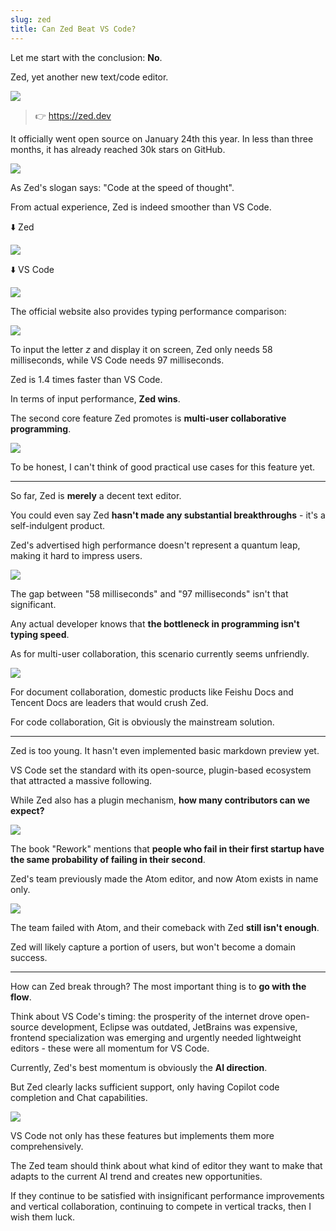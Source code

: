 ```yaml
---
slug: zed
title: Can Zed Beat VS Code?
---
```


Let me start with the conclusion: **No**.

Zed, yet another new text/code editor.

![](https://img.wukaipeng.com/2024/05/11-145945-kwRP3O-7a5ca12c8ed94bb39d199acc4ff2e765.png)

> 👉 https://zed.dev

It officially went open source on January 24th this year. In less than three months, it has already reached 30k stars on GitHub.

![](https://img.wukaipeng.com/2024/05/11-145945-59Vms8-d22ed923492047229cef9433c8d1902c.png)

As Zed's slogan says: "Code at the speed of thought".

From actual experience, Zed is indeed smoother than VS Code.

⬇️ Zed

![](https://img.wukaipeng.com/2024/05/11-145945-38CbSu-ccdb750a0050401eaa214b24dec24d34.gif)

⬇️ VS Code

![](https://img.wukaipeng.com/2024/05/11-145945-Q779zH-0ad8f4f9d6f6498fbc9280108868383d.gif)

The official website also provides typing performance comparison:

![](https://img.wukaipeng.com/2024/05/11-145945-BsiIPC-44c40715983f41649dd9716b0da58a2a.png)

To input the letter *z* and display it on screen, Zed only needs 58 milliseconds, while VS Code needs 97 milliseconds.

Zed is 1.4 times faster than VS Code.

In terms of input performance, **Zed wins**.

The second core feature Zed promotes is **multi-user collaborative programming**.

![](https://img.wukaipeng.com/2024/05/11-145945-QHUkDM-88a9604967354cd0a734e67faf6ab6a3.gif)

To be honest, I can't think of good practical use cases for this feature yet.

---

So far, Zed is **merely** a decent text editor.

You could even say Zed **hasn't made any substantial breakthroughs** - it's a self-indulgent product.

Zed's advertised high performance doesn't represent a quantum leap, making it hard to impress users.

![](https://img.wukaipeng.com/2024/05/11-145945-bsdUOP-619bc0847b134e49b16258e3b67b077f.png)

The gap between "58 milliseconds" and "97 milliseconds" isn't that significant.

Any actual developer knows that **the bottleneck in programming isn't typing speed**.

As for multi-user collaboration, this scenario currently seems unfriendly.

![](https://img.wukaipeng.com/2024/05/11-145945-Y7Qt5G-f8140739c59b46c3810e909ecc0259b3.gif)

For document collaboration, domestic products like Feishu Docs and Tencent Docs are leaders that would crush Zed.

For code collaboration, Git is obviously the mainstream solution.

---

Zed is too young. It hasn't even implemented basic markdown preview yet.

VS Code set the standard with its open-source, plugin-based ecosystem that attracted a massive following.

While Zed also has a plugin mechanism, **how many contributors can we expect?**

![](https://img.wukaipeng.com/2024/05/11-145945-rnuMm7-985738d95568472a994ddcd32199c101.png)

The book "Rework" mentions that **people who fail in their first startup have the same probability of failing in their second**.

Zed's team previously made the Atom editor, and now Atom exists in name only.

![](https://img.wukaipeng.com/2024/05/11-145945-APxr8r-ed69b1e3b82344eda91a2c1ed3411dcc.png)

The team failed with Atom, and their comeback with Zed **still isn't enough**.

Zed will likely capture a portion of users, but won't become a domain success.

---

How can Zed break through? The most important thing is to **go with the flow**.

Think about VS Code's timing: the prosperity of the internet drove open-source development, Eclipse was outdated, JetBrains was expensive, frontend specialization was emerging and urgently needed lightweight editors - these were all momentum for VS Code.

Currently, Zed's best momentum is obviously the **AI direction**.

But Zed clearly lacks sufficient support, only having Copilot code completion and Chat capabilities.

![](https://img.wukaipeng.com/2024/05/11-145945-wS88cP-f70ae1454c564ef6a06864f835cdc720.gif)

VS Code not only has these features but implements them more comprehensively.

The Zed team should think about what kind of editor they want to make that adapts to the current AI trend and creates new opportunities.

If they continue to be satisfied with insignificant performance improvements and vertical collaboration, continuing to compete in vertical tracks, then I wish them luck.